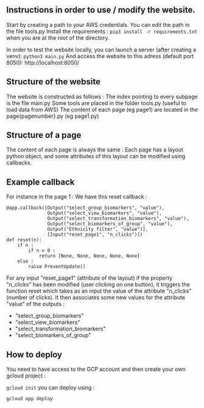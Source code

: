 ## Instructions in order to use / modify the website.

Start by creating a path to your AWS credentials. You can edit the path in the file tools.py
Install the requirements : 
`pip3 install -r requirements.txt` when you are at the root of the directory.

In order to test the website locally, you can launch a server (after creating a venv): 
`python3 main.py`
And access the website to this adress (default port 8050): 
http://localhost:8050/

## Structure of the website 
The website is constructed as follows : 
The index pointing to every subpage is the file main.py
Some tools are placed in the folder tools.py (useful to load data from AWS)
The content of each page (eg page1) are located in the page{pagenumber}.py (eg page1.py)


## Structure of a page 
The content of each page is always the same : 
Each page has a layout python object, and some attributes of this layout can be modified using callbacks.

## Example callback
For instance in the page 1 : 
We have this reset callback : 

```
@app.callback([Output("select_group_biomarkers", "value"),
               Output("select_view_biomarkers", "value"),
               Output("select_transformation_biomarkers", "value"),
               Output("select_biomarkers_of_group", "value"),
               Output("Ethnicity filter", "value")],
               [Input("reset_page1", "n_clicks")])
def reset(n):
    if n :
        if n > 0 :
            return [None, None, None, None, None]
    else :
        raise PreventUpdate()
```
        
For any input "reset_page1" (attribute of the layout) if the property "n_clicks" has been modified (user clicking on one button), it triggers the function reset 
which takes as an input the value of the attribute "n_clicks" (number of clicks).
It then associates some new values for the attribute "value" of the outputs :
- "select_group_biomarkers"
- "select_view_biomarkers" 
- "select_transformation_biomarkers"
- "select_biomarkers_of_group"

## How to deploy 
You need to have access to the GCP account and then create your own gcloud project :

`gcloud init`
you can deploy using :

`gcloud app deploy`
